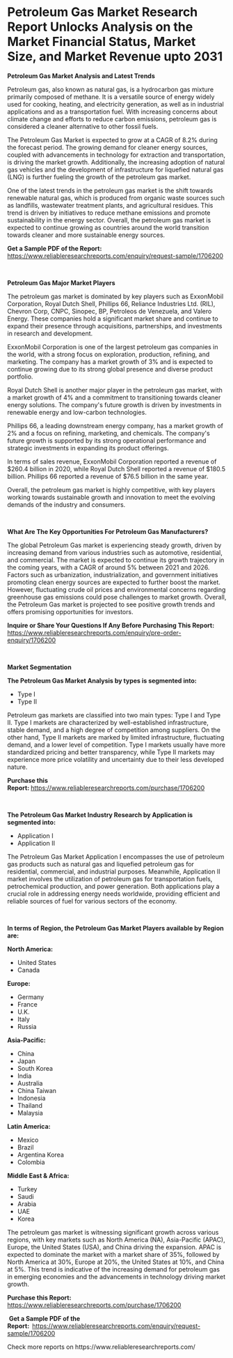 <p><h1>Petroleum Gas Market Research Report Unlocks Analysis on the Market Financial Status, Market Size, and Market Revenue upto 2031</h1></p><p><strong>Petroleum Gas Market Analysis and Latest Trends</strong></p>
<p><p>Petroleum gas, also known as natural gas, is a hydrocarbon gas mixture primarily composed of methane. It is a versatile source of energy widely used for cooking, heating, and electricity generation, as well as in industrial applications and as a transportation fuel. With increasing concerns about climate change and efforts to reduce carbon emissions, petroleum gas is considered a cleaner alternative to other fossil fuels.</p><p>The Petroleum Gas Market is expected to grow at a CAGR of 8.2% during the forecast period. The growing demand for cleaner energy sources, coupled with advancements in technology for extraction and transportation, is driving the market growth. Additionally, the increasing adoption of natural gas vehicles and the development of infrastructure for liquefied natural gas (LNG) is further fueling the growth of the petroleum gas market.</p><p>One of the latest trends in the petroleum gas market is the shift towards renewable natural gas, which is produced from organic waste sources such as landfills, wastewater treatment plants, and agricultural residues. This trend is driven by initiatives to reduce methane emissions and promote sustainability in the energy sector. Overall, the petroleum gas market is expected to continue growing as countries around the world transition towards cleaner and more sustainable energy sources.</p></p>
<p><strong>Get a Sample PDF of the Report:&nbsp;</strong> <a href="https://www.reliableresearchreports.com/enquiry/request-sample/1706200">https://www.reliableresearchreports.com/enquiry/request-sample/1706200</a></p>
<p>&nbsp;</p>
<p><strong>Petroleum Gas Major Market Players</strong></p>
<p><p>The petroleum gas market is dominated by key players such as ExxonMobil Corporation, Royal Dutch Shell, Phillips 66, Reliance Industries Ltd. (RIL), Chevron Corp, CNPC, Sinopec, BP, Petroleos de Venezuela, and Valero Energy. These companies hold a significant market share and continue to expand their presence through acquisitions, partnerships, and investments in research and development.</p><p>ExxonMobil Corporation is one of the largest petroleum gas companies in the world, with a strong focus on exploration, production, refining, and marketing. The company has a market growth of 3% and is expected to continue growing due to its strong global presence and diverse product portfolio.</p><p>Royal Dutch Shell is another major player in the petroleum gas market, with a market growth of 4% and a commitment to transitioning towards cleaner energy solutions. The company's future growth is driven by investments in renewable energy and low-carbon technologies.</p><p>Phillips 66, a leading downstream energy company, has a market growth of 2% and a focus on refining, marketing, and chemicals. The company's future growth is supported by its strong operational performance and strategic investments in expanding its product offerings.</p><p>In terms of sales revenue, ExxonMobil Corporation reported a revenue of $260.4 billion in 2020, while Royal Dutch Shell reported a revenue of $180.5 billion. Phillips 66 reported a revenue of $76.5 billion in the same year.</p><p>Overall, the petroleum gas market is highly competitive, with key players working towards sustainable growth and innovation to meet the evolving demands of the industry and consumers.</p></p>
<p>&nbsp;</p>
<p><strong>What Are The Key Opportunities For Petroleum Gas Manufacturers?</strong></p>
<p><p>The global Petroleum Gas market is experiencing steady growth, driven by increasing demand from various industries such as automotive, residential, and commercial. The market is expected to continue its growth trajectory in the coming years, with a CAGR of around 5% between 2021 and 2026. Factors such as urbanization, industrialization, and government initiatives promoting clean energy sources are expected to further boost the market. However, fluctuating crude oil prices and environmental concerns regarding greenhouse gas emissions could pose challenges to market growth. Overall, the Petroleum Gas market is projected to see positive growth trends and offers promising opportunities for investors.</p></p>
<p><strong>Inquire or Share Your Questions If Any Before Purchasing This Report:</strong> <a href="https://www.reliableresearchreports.com/enquiry/pre-order-enquiry/1706200">https://www.reliableresearchreports.com/enquiry/pre-order-enquiry/1706200</a></p>
<p>&nbsp;</p>
<p><strong>Market Segmentation</strong></p>
<p><strong>The Petroleum Gas Market Analysis by types is segmented into:</strong></p>
<p><ul><li>Type I</li><li>Type II</li></ul></p>
<p><p>Petroleum gas markets are classified into two main types: Type I and Type II. Type I markets are characterized by well-established infrastructure, stable demand, and a high degree of competition among suppliers. On the other hand, Type II markets are marked by limited infrastructure, fluctuating demand, and a lower level of competition. Type I markets usually have more standardized pricing and better transparency, while Type II markets may experience more price volatility and uncertainty due to their less developed nature.</p></p>
<p><strong>Purchase this Report:&nbsp;</strong><a href="https://www.reliableresearchreports.com/purchase/1706200">https://www.reliableresearchreports.com/purchase/1706200</a></p>
<p>&nbsp;</p>
<p><strong>The Petroleum Gas Market Industry Research by Application is segmented into:</strong></p>
<p><ul><li>Application I</li><li>Application II</li></ul></p>
<p><p>The Petroleum Gas Market Application I encompasses the use of petroleum gas products such as natural gas and liquefied petroleum gas for residential, commercial, and industrial purposes. Meanwhile, Application II market involves the utilization of petroleum gas for transportation fuels, petrochemical production, and power generation. Both applications play a crucial role in addressing energy needs worldwide, providing efficient and reliable sources of fuel for various sectors of the economy.</p></p>
<p>&nbsp;</p>
<p><strong>In terms of Region, the Petroleum Gas Market Players available by Region are:</strong></p>
<p>
    <p> <strong> North America: </strong>
        <ul>
            <li>United States</li>
            <li>Canada</li>
        </ul>
        </p> 
    <p> <strong> Europe: </strong>
        <ul>
            <li>Germany</li>
            <li>France</li>
            <li>U.K.</li>
            <li>Italy</li>
            <li>Russia</li>
        </ul>
        </p> 
    <p> <strong> Asia-Pacific: </strong>
        <ul>
            <li>China</li>
            <li>Japan</li>
            <li>South Korea</li>
            <li>India</li>
            <li>Australia</li>
            <li>China Taiwan</li>
            <li>Indonesia</li>
            <li>Thailand</li>
            <li>Malaysia</li>
        </ul>
        </p> 
    <p> <strong> Latin America: </strong>
        <ul>
            <li>Mexico</li>
            <li>Brazil</li>
            <li>Argentina Korea</li>
            <li>Colombia</li>
        </ul>
        </p> 
    <p> <strong> Middle East & Africa: </strong>
        <ul>
            <li>Turkey</li>
            <li>Saudi</li>
            <li>Arabia</li>
            <li>UAE</li>
            <li>Korea</li>
        </ul>
    </p>
    </p>
<p><p>The petroleum gas market is witnessing significant growth across various regions, with key markets such as North America (NA), Asia-Pacific (APAC), Europe, the United States (USA), and China driving the expansion. APAC is expected to dominate the market with a market share of 35%, followed by North America at 30%, Europe at 20%, the United States at 10%, and China at 5%. This trend is indicative of the increasing demand for petroleum gas in emerging economies and the advancements in technology driving market growth.</p></p>
<p><strong>Purchase this Report: </strong><a href="https://www.reliableresearchreports.com/purchase/1706200">https://www.reliableresearchreports.com/purchase/1706200</a></p>
<p>&nbsp;<strong>Get a Sample PDF of the Report:&nbsp;&nbsp;</strong><a href="https://www.reliableresearchreports.com/enquiry/request-sample/1706200">https://www.reliableresearchreports.com/enquiry/request-sample/1706200</a></p>
<p><strong></strong></p>
<p>Check more reports on https://www.reliableresearchreports.com/</p>